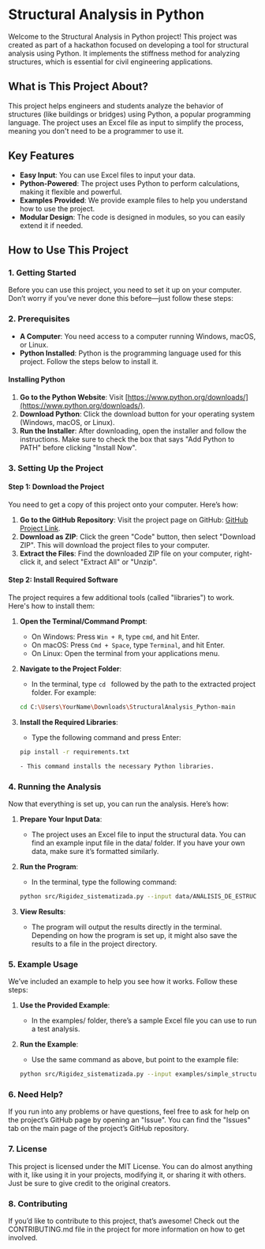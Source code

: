 # Structural Analysis in Python

Welcome to the Structural Analysis in Python project! This project was created as part of a hackathon focused on developing a tool for structural analysis using Python. It implements the stiffness method for analyzing structures, which is essential for civil engineering applications.

## What is This Project About?

This project helps engineers and students analyze the behavior of structures (like buildings or bridges) using Python, a popular programming language. The project uses an Excel file as input to simplify the process, meaning you don't need to be a programmer to use it.

## Key Features

- **Easy Input**: You can use Excel files to input your data.
- **Python-Powered**: The project uses Python to perform calculations, making it flexible and powerful.
- **Examples Provided**: We provide example files to help you understand how to use the project.
- **Modular Design**: The code is designed in modules, so you can easily extend it if needed.

## How to Use This Project

### 1. Getting Started

Before you can use this project, you need to set it up on your computer. Don’t worry if you’ve never done this before—just follow these steps:

### 2. Prerequisites

- **A Computer**: You need access to a computer running Windows, macOS, or Linux.
- **Python Installed**: Python is the programming language used for this project. Follow the steps below to install it.

#### Installing Python

1. **Go to the Python Website**: Visit [https://www.python.org/downloads/](https://www.python.org/downloads/).
2. **Download Python**: Click the download button for your operating system (Windows, macOS, or Linux).
3. **Run the Installer**: After downloading, open the installer and follow the instructions. Make sure to check the box that says "Add Python to PATH" before clicking "Install Now".

### 3. Setting Up the Project

#### Step 1: Download the Project

You need to get a copy of this project onto your computer. Here’s how:

1. **Go to the GitHub Repository**: Visit the project page on GitHub: [GitHub Project Link](https://github.com/dox-lan/StructuralAnalysis_Python).
2. **Download as ZIP**: Click the green "Code" button, then select "Download ZIP". This will download the project files to your computer.
3. **Extract the Files**: Find the downloaded ZIP file on your computer, right-click it, and select "Extract All" or "Unzip".

#### Step 2: Install Required Software

The project requires a few additional tools (called "libraries") to work. Here's how to install them:

1. **Open the Terminal/Command Prompt**:
   - On Windows: Press `Win + R`, type `cmd`, and hit Enter.
   - On macOS: Press `Cmd + Space`, type `Terminal`, and hit Enter.
   - On Linux: Open the terminal from your applications menu.

2. **Navigate to the Project Folder**:
   - In the terminal, type `cd ` followed by the path to the extracted project folder. For example:
   
   ```bash
   cd C:\Users\YourName\Downloads\StructuralAnalysis_Python-main

3. **Install the Required Libraries**:
    - Type the following command and press Enter:

    ```bash
    pip install -r requirements.txt
    
    - This command installs the necessary Python libraries.

### 4. Running the Analysis
Now that everything is set up, you can run the analysis. Here’s how:

1. **Prepare Your Input Data**:
    - The project uses an Excel file to input the structural data. You can find an example input file in the data/ folder. If you have your own data, make sure it’s formatted similarly.

2. **Run the Program**:
    - In the terminal, type the following command:  

    ```bash
    python src/Rigidez_sistematizada.py --input data/ANÁLISIS_DE_ESTRUCTURAS_INPUT.xlsx

3. **View Results**:
    - The program will output the results directly in the terminal. Depending on how the program is set up, it might also save the results to a file in the project directory.

### 5. Example Usage
We’ve included an example to help you see how it works. Follow these steps:

1. **Use the Provided Example**:
    - In the examples/ folder, there’s a sample Excel file you can use to run a test analysis.

2. **Run the Example**:
    - Use the same command as above, but point to the example file:

    ```bash
    python src/Rigidez_sistematizada.py --input examples/simple_structure.xlsx

### 6. Need Help?
If you run into any problems or have questions, feel free to ask for help on the project’s GitHub page by opening an "Issue". You can find the "Issues" tab on the main page of the project’s GitHub repository.

### 7. License
This project is licensed under the MIT License. You can do almost anything with it, like using it in your projects, modifying it, or sharing it with others. Just be sure to give credit to the original creators.

### 8. Contributing
If you’d like to contribute to this project, that’s awesome! Check out the CONTRIBUTING.md file in the project for more information on how to get involved.